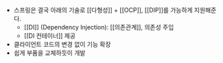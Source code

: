 - 스프링은 결국 아래의 기술로 [[다형성]] + [[OCP]], [[DIP]]를 가능하게 지원해준다.
	- [[DI]] (Dependency Injection): [[의존관계]], 의존성 주입
	- [[DI 컨테이너]] 제공
- 클라이언트 코드의 변경 없이 기능 확장
- 쉽게 부품을 교체하듯이 개발

